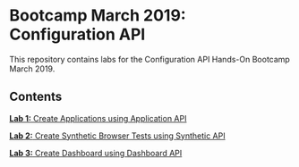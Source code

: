 # Bootcamp March 2019: Configuration API

This repository contains labs for the Configuration API Hands-On Bootcamp March  2019.

## Contents

[**Lab 1:** Create Applications using Application API](/applicationapi)

[**Lab 2:** Create Synthetic Browser Tests using Synthetic API](/syntheticapi)

[**Lab 3:** Create Dashboard using Dashboard API](/dashboardapi)
